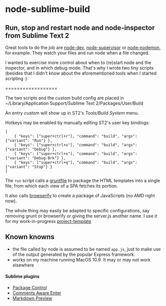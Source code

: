 node-sublime-build
==================
## Run, stop and restart node and node-inspector from Sublime Text 2

Great tools to do the job are [node-dev](https://github.com/fgnass/node-dev), [node-supervisor](https://github.com/isaacs/node-supervisor) or [node-nodemon](https://github.com/remy/nodemon), for example.
They watch your files and run node when a file changed.

I wanted to exercise more control about when to (re)start node and the inspector, and in which debug mode. That's why I wrote two tiny scripts (besides that I didn't know about the aforementioned tools when I started scripting :)

==================

The two scripts and the custom build config are placed in    
	~/Library/Application Support/Sublime Text 2/Packages/User/Build

An entry _custom_ will show up in ST2's _Tools/Build System_ menu.

Hotkeys may be enabled by manually editing ST2's user key bindings:

	[
		{ "keys": ["super+ctrl+r"], "command": "build", "args": {"variant": "Run"} },
		{ "keys": ["super+ctrl+u"], "command": "build", "args": {"variant": "Debug"} },
		{ "keys": ["super+ctrl+x"], "command": "build", "args": {"variant": "Debug-Brk"} },
		{ "keys": ["super+ctrl+q"], "command": "build", "args": {"variant": "Stop"} }	
	]

The `run` script calls a [gruntfile](http://gruntjs.com/) to package the HTML 
templates into a single file, from which each view of a SPA fetches its portion.

It also calls [browserify](http://browserify.org/) to create a package of JavaScripts (no AMD right now). 

The whole thing may easily be adapted to specific configurations, say removing grunt or browserify or giving
the server.js another name. I use it for my work-in-progress [project-template](https://github.com/axelw/project-template)


## Known knowns

- the file called by node is assumed to be named `app.js`, just to make use of the output generated by the popular Express framework. 
- works on my machine running MacOS 10.9. It may or may not work elsewhere


#### Sublime plugins

- [Package Control](http://wbond.net/sublime_packages/package_control)
- [Comments Aware Enter](https://github.com/Suor/CommentsAwareEnter )
- [Markdown Preview](https://github.com/revolunet/sublimetext-markdown-preview.git)
